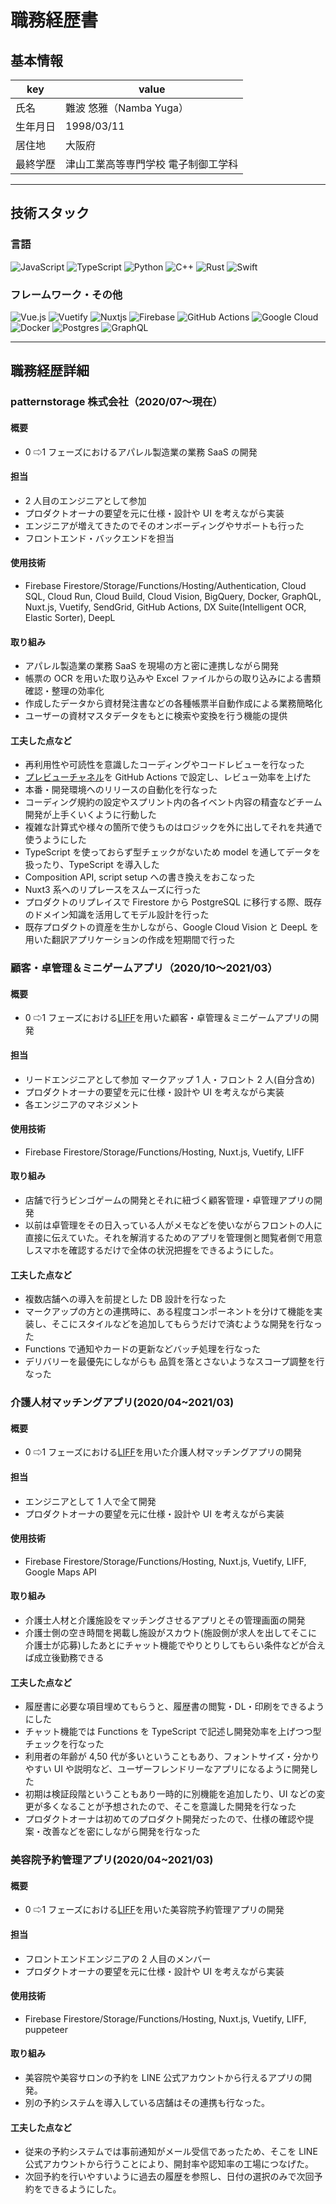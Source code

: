 # 職務経歴書

## 基本情報

| key      | value                               |
| -------- | ----------------------------------- |
| 氏名     | 難波 悠雅（Namba Yuga）             |
| 生年月日 | 1998/03/11                          |
| 居住地   | 大阪府                              |
| 最終学歴 | 津山工業高等専門学校 電子制御工学科 |

---

## 技術スタック

### 言語

![JavaScript](https://img.shields.io/badge/javascript-%23323330.svg?style=for-the-badge&logo=javascript&logoColor=%23F7DF1E)
![TypeScript](https://img.shields.io/badge/typescript-%23007ACC.svg?style=for-the-badge&logo=typescript&logoColor=white)
![Python](https://img.shields.io/badge/python-3670A0?style=for-the-badge&logo=python&logoColor=ffdd54)
![C++](https://img.shields.io/badge/c++-%2300599C.svg?style=for-the-badge&logo=c%2B%2B&logoColor=white)
![Rust](https://img.shields.io/badge/rust-%23000000.svg?style=for-the-badge&logo=rust&logoColor=white)
![Swift](https://img.shields.io/badge/swift-F54A2A?style=for-the-badge&logo=swift&logoColor=white)

### フレームワーク・その他

![Vue.js](https://img.shields.io/badge/vuejs-%2335495e.svg?style=for-the-badge&logo=vuedotjs&logoColor=%234FC08D)
![Vuetify](https://img.shields.io/badge/Vuetify-1867C0?style=for-the-badge&logo=vuetify&logoColor=AEDDFF)
![Nuxtjs](https://img.shields.io/badge/Nuxt-002E3B?style=for-the-badge&logo=nuxtdotjs&logoColor=#00DC82)
![Firebase](https://img.shields.io/badge/firebase-%23039BE5.svg?style=for-the-badge&logo=firebase)
![GitHub Actions](https://img.shields.io/badge/github%20actions-%232671E5.svg?style=for-the-badge&logo=githubactions&logoColor=white)
![Google Cloud](https://img.shields.io/badge/GoogleCloud-%234285F4.svg?style=for-the-badge&logo=google-cloud&logoColor=white)
![Docker](https://img.shields.io/badge/docker-%230db7ed.svg?style=for-the-badge&logo=docker&logoColor=white)
![Postgres](https://img.shields.io/badge/postgres-%23316192.svg?style=for-the-badge&logo=postgresql&logoColor=white)
![GraphQL](https://img.shields.io/badge/-GraphQL-E10098?style=for-the-badge&logo=graphql&logoColor=white)

---

## 職務経歴詳細

### patternstorage 株式会社（2020/07〜現在）

#### 概要

- 0 ⇨1 フェーズにおけるアパレル製造業の業務 SaaS の開発

#### 担当

- 2 人目のエンジニアとして参加
- プロダクトオーナの要望を元に仕様・設計や UI を考えながら実装
- エンジニアが増えてきたのでそのオンボーディングやサポートも行った
- フロントエンド・バックエンドを担当

#### 使用技術

- Firebase Firestore/Storage/Functions/Hosting/Authentication, Cloud SQL, Cloud Run, Cloud Build, Cloud Vision, BigQuery, Docker, GraphQL, Nuxt.js, Vuetify, SendGrid, GitHub Actions, DX Suite(Intelligent OCR, Elastic Sorter), DeepL

#### 取り組み

- アパレル製造業の業務 SaaS を現場の方と密に連携しながら開発
- 帳票の OCR を用いた取り込みや Excel ファイルからの取り込みによる書類確認・整理の効率化
- 作成したデータから資材発注書などの各種帳票半自動作成による業務簡略化
- ユーザーの資材マスタデータをもとに検索や変換を行う機能の提供

#### 工夫した点など

- 再利用性や可読性を意識したコーディングやコードレビューを行なった
- [プレビューチャネル](https://firebase.google.com/docs/hosting/manage-hosting-resources)を GitHub Actions で設定し、レビュー効率を上げた
- 本番・開発環境へのリリースの自動化を行なった
- コーディング規約の設定やスプリント内の各イベント内容の精査などチーム開発が上手くいくように行動した
- 複雑な計算式や様々の箇所で使うものはロジックを外に出してそれを共通で使うようにした
- TypeScript を使っておらず型チェックがないため model を通してデータを扱ったり、TypeScript を導入した
- Composition API, script setup への書き換えをおこなった
- Nuxt3 系へのリプレースをスムーズに行った
- プロダクトのリプレイスで Firestore から PostgreSQL に移行する際、既存のドメイン知識を活用してモデル設計を行った
- 既存プロダクトの資産を生かしながら、Google Cloud Vision と DeepL を用いた翻訳アプリケーションの作成を短期間で行った

### 顧客・卓管理＆ミニゲームアプリ（2020/10〜2021/03）

#### 概要

- 0 ⇨1 フェーズにおける[LIFF](https://developers.line.biz/ja/docs/liff/overview/)を用いた顧客・卓管理＆ミニゲームアプリの開発

#### 担当

- リードエンジニアとして参加 マークアップ 1 人・フロント 2 人(自分含め)
- プロダクトオーナの要望を元に仕様・設計や UI を考えながら実装
- 各エンジニアのマネジメント

#### 使用技術

- Firebase Firestore/Storage/Functions/Hosting, Nuxt.js, Vuetify, LIFF

#### 取り組み

- 店舗で行うビンゴゲームの開発とそれに紐づく顧客管理・卓管理アプリの開発
- 以前は卓管理をその日入っている人がメモなどを使いながらフロントの人に直接に伝えていた。それを解消するためのアプリを管理側と閲覧者側で用意しスマホを確認するだけで全体の状況把握をできるようにした。

#### 工夫した点など

- 複数店舗への導入を前提とした DB 設計を行なった
- マークアップの方との連携時に、ある程度コンポーネントを分けて機能を実装し、そこにスタイルなどを追加してもらうだけで済むような開発を行なった
- Functions で通知やカードの更新などバッチ処理を行なった
- デリバリーを最優先にしながらも
  品質を落とさないようなスコープ調整を行なった

### 介護人材マッチングアプリ(2020/04~2021/03)

#### 概要

- 0 ⇨1 フェーズにおける[LIFF](https://developers.line.biz/ja/docs/liff/overview/)を用いた介護人材マッチングアプリの開発

#### 担当

- エンジニアとして 1 人で全て開発
- プロダクトオーナの要望を元に仕様・設計や UI を考えながら実装

#### 使用技術

- Firebase Firestore/Storage/Functions/Hosting, Nuxt.js, Vuetify, LIFF, Google Maps API

#### 取り組み

- 介護士人材と介護施設をマッチングさせるアプリとその管理画面の開発
- 介護士側の空き時間を掲載し施設がスカウト(施設側が求人を出してそこに介護士が応募)したあとにチャット機能でやりとりしてもらい条件などが合えば成立後勤務できる

#### 工夫した点など

- 履歴書に必要な項目埋めてもらうと、履歴書の閲覧・DL・印刷をできるようにした
- チャット機能では Functions を TypeScript で記述し開発効率を上げつつ型チェックを行なった
- 利用者の年齢が 4,50 代が多いということもあり、フォントサイズ・分かりやすい UI や説明など、ユーザーフレンドリーなアプリになるように開発した
- 初期は検証段階ということもあり一時的に別機能を追加したり、UI などの変更が多くなることが予想されたので、そこを意識した開発を行なった
- プロダクトオーナは初めてのプロダクト開発だったので、仕様の確認や提案・改善などを密にしながら開発を行なった

### 美容院予約管理アプリ(2020/04~2021/03)

#### 概要

- 0 ⇨1 フェーズにおける[LIFF](https://developers.line.biz/ja/docs/liff/overview/)を用いた美容院予約管理アプリの開発

#### 担当

- フロントエンドエンジニアの 2 人目のメンバー
- プロダクトオーナの要望を元に仕様・設計や UI を考えながら実装

#### 使用技術

- Firebase Firestore/Storage/Functions/Hosting, Nuxt.js, Vuetify, LIFF, puppeteer

#### 取り組み

- 美容院や美容サロンの予約を LINE 公式アカウントから行えるアプリの開発。
- 別の予約システムを導入している店舗はその連携も行なった。

#### 工夫した点など

- 従来の予約システムでは事前通知がメール受信であったため、そこを LINE 公式アカウントから行うことにより、開封率や認知率の工場につなげた。
- 次回予約を行いやすいように過去の履歴を参照し、日付の選択のみで次回予約をできるようにした。
